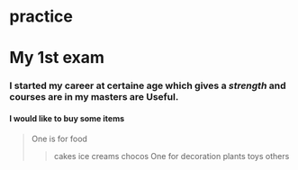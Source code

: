 # practice
# My 1st exam
### I started my career at certaine age which gives a *strength* and courses are in my masters are **Useful**.
#### I would like to buy some items
>One is for food
>>cakes
>>ice creams
>>chocos
>One for decoration
>>plants
>>toys
>>others
